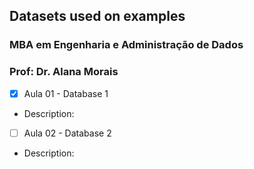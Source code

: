 ## Datasets used on examples
### MBA em Engenharia e Administração de Dados
### Prof: Dr. Alana Morais



- [x] Aula 01 - Database 1
- Description: 


- [ ] Aula 02 - Database 2
* Description: 

